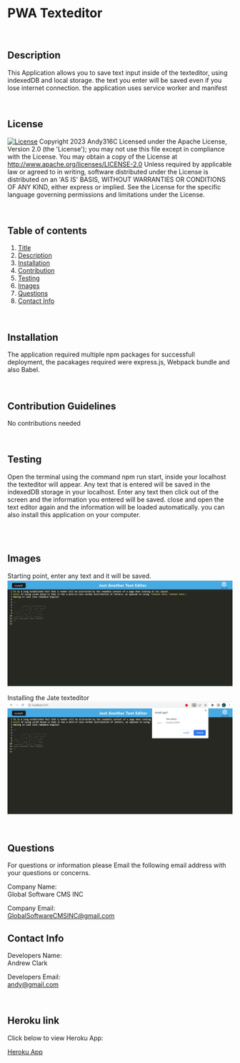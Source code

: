 # PWA Texteditor
<div id='title'>

  </div>

  <br>
  <div id='desc'>

  ## Description
  This Application allows you to save text input inside of the texteditor, using indexedDB and local storage. the text you enter will be saved even if you lose internet connection.
  the application uses service worker and manifest
  </div>
  <br>

## License
  
  [![License](https://img.shields.io/badge/License-Apache_2.0-blue.svg)](https://opensource.org/licenses/Apache-2.0)  Copyright 2023 Andy316C Licensed under the Apache License, Version 2.0 (the 'License'); you may not use this file except in compliance with the License. You may obtain a copy of the License at http://www.apache.org/licenses/LICENSE-2.0 Unless required by applicable law or agreed to in writing, software distributed under the License is distributed on an 'AS IS' BASIS, WITHOUT WARRANTIES OR CONDITIONS OF ANY KIND, either express or implied. See the License for the specific language governing permissions and limitations under the License.


  <br>
  
  ## Table of contents
  <ol>
  <li><a href='#title'>Title</a></li>
  <li><a href='#desc'>Description</a></li>
  <li><a href='#install'>Installation</a></li>
  <li><a href='#cont'>Contribution</a></li>
  <li><a href='#test'>Testing</a></li>
  <li><a href='#images'>Images</a></li>
  <li><a href='#questions'>Questions</a></li>
  <li><a href='#contact'>Contact Info</a></li>
  </ol>
  <br>

  <div id='install'>

  ## Installation
  The application required multiple npm packages for successfull deployment, the pacakages required were express.js, Webpack bundle and also Babel.

  </div>
  <br>


  <div id='cont'>

  ## Contribution Guidelines
  No contributions needed
  </div>
  <br>

  <div id='test'>

  ## Testing
  Open the terminal using the command npm run start, inside your localhost the texteditor will appear. Any text that is entered will be saved in the indexedDB storage in your localhost.
  Enter any text then click out of the screen and the information you entered will be saved. close and open the text editor again and the information will be loaded automatically. you can also install this application on your computer.
  

<br>
  </div>
  <br>
   <div id='images'>

  ## Images
  Starting point, enter any text and it will be saved.
  <img src= './images/text.png'>
  <br>

  Installing the Jate texteditor
  <img src= './images/download.png'>
  <br>
  
  </div>

  <br>
  
  <div id='questions'>
  
  ## Questions
  
  For questions or information please Email the following email address with your questions or concerns.
  <br>

  Company Name:<br>
  Global Software CMS INC
  <br>

  Company Email: <br>
  GlobalSoftwareCMSINC@gmail.com
  </div>

   <div id='contact'>
  
  ## Contact Info
  Developers Name: <br>
  Andrew Clark
  <br>

  Developers Email: <br>
  andy@gmail.com

  </div>

   <div id='VideoLink'>
<br>

## Heroku link

Click below to view Heroku App:

<a href= "https://pwatexteditorlocal-d5e8fd656fa7.herokuapp.com/">Heroku App </a>

   </div>



  
